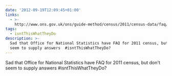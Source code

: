 ```yaml
---
date: '2012-09-19T12:09:45+01:00'
links:
  - >-
    http://www.ons.gov.uk/ons/guide-method/census/2011/census-data/faq/index.html
tags:
  - isntThisWhatTheyDo
description: >-
  Sad that Office for National Statistics have FAQ for 2011 census, but don't
  seem to supply answers  #isntThisWhatTheyDo?
---
```

Sad that Office for National Statistics have FAQ for 2011 census, but don't seem to supply answers  #isntThisWhatTheyDo?
